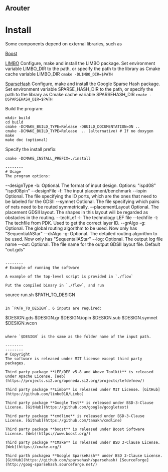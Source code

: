 Arouter
--------
# Install

Some components depend on external libraries, such as 

[Boost](www.boost.org)

[LIMBO](https://github.com/limbo018/Limbo) Configure, make and install the LIMBO package. Set environment variable LIMBO\_DIR to the path, or specify the path to the library as Cmake cache variable LIMBO\_DIR `cmake -DLIMBO_DIR=$PATH`


[SparseHash](https://github.com/sparsehash/sparsehash) Configure, make and install the Google Sparse Hash package. Set environment variable SPARSE\_HASH\_DIR to the path, or specify the path to the library as Cmake cache variable SPARSEHASH\_DIR `cmake -DSPARSEHASH_DIR=$PATH`


Build the program:
```
mkdir build
cd build
cmake -DCMAKE_BUILD_TYPE=Release -DBUILD_DOCUMENTATION=ON ..
cmake -DCMAKE_BUILD_TYPE=Release  .. (alternative) # If no doxygen
make
make doc (optional)
```

Specify the install prefix: 
```
cmake -DCMAKE_INSTALL_PREFIX=./install
```
```
--------
# Usage
The program options:
```
--designType -b:    Optional. The format of input design. Options: "ispd08" "ispd08pin"
--designFile -f:    The input placement/benchmark
--iopin             Optional. The file specifying the IO ports, which are the ones that need to be labeled for the GDSII
--symnet            Optional. The file specifying which pairs of nets need to be routed symmetrically.
--placementLayout   Optional. The placement GDSII layout. The shapes in this layout will be regarded as obstacles in the routing.
--techLef -l:       The technology LEF file
--techfile -t:      The techfile from PDK. Used to get the correct layer ID.
--grAlgo -g:        Optional. The global routing algorithm to be used. Now only has "SequentialAStar"
--drAlgo -g:        Optional. The detailed routing algorithm to be used. Now only has "SequentailAStar"
--log:              Optional. The output log file name
--out:              Optional. The file name for the output GDSII layout file. Default "out.gds"
```

--------
# Example of running the software

A example of the top-level script is provided in `./flow`

Put the compiled binary in `./flow`, and run
```
source run.sh $PATH_TO_DESIGN
```

In `PATH_TO_DESIGN`, 6 inputs are required:

```
$DESIGN.gds
$DESIGN.gr
$DESIGN.iopin
$DESIGN.sub
$DESIGN.symnet
$DESIGN.wcon
```

where `$DESIGN` is the same as the folder name of the input path.

--------
--------
# Copyright
The software is released under MIT license except third party packages.

Third party package **LEF/DEF v5.8 and Above Toolkit** is released under Apache License. [Web](https://projects.si2.org/openeda.si2.org/projects/lefdefnew/)

Third party package **Limbo** is released under MIT License. [GitHub](https://github.com/limbo018/Limbo)

Third party package **Google Test** is released under BSD-3-Clause License. [GitHub](https://github.com/google/googletest)

Third party package **cmdline** is released under BSD-3-Clause License. [Github](https://github.com/tanakh/cmdline)

Third party package **boost** is released under Boost Software License. [Web](https://www.boost.org/)

Third party package **CMake** is released under BSD 3-Clause License. [Web](https://cmake.org/)

Third parth packagea **Google SparseHash** under BSD 3-Clause License. [GitHub](https://github.com/sparsehash/sparsehash) [SourceForge](http://goog-sparsehash.sourceforge.net/)
